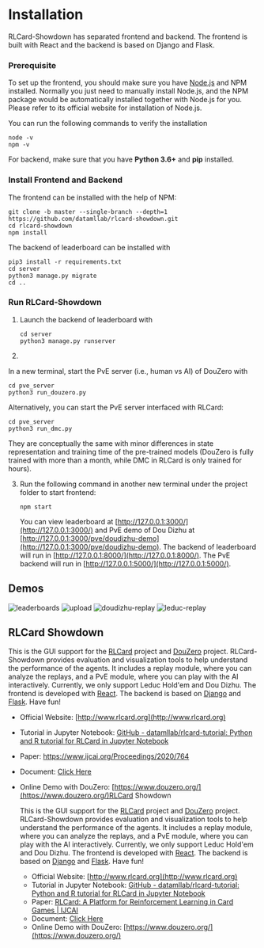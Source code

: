 # Installation

RLCard-Showdown has separated frontend and backend. The frontend is built with React and the backend is based on Django and Flask.

### Prerequisite

To set up the frontend, you should make sure you have [Node.js](https://nodejs.org/) and NPM installed. Normally you just need to manually install Node.js, and the NPM package would be automatically installed together with Node.js for you. Please refer to its official website for installation of Node.js.

You can run the following commands to verify the installation

```
node -v
npm -v
```

For backend, make sure that you have **Python 3.6+** and **pip** installed.

### Install Frontend and Backend

The frontend can be installed with the help of NPM:

```
git clone -b master --single-branch --depth=1 https://github.com/datamllab/rlcard-showdown.git
cd rlcard-showdown
npm install
```

The backend of leaderboard can be installed with

```
pip3 install -r requirements.txt
cd server
python3 manage.py migrate
cd ..
```

### Run RLCard-Showdown

1. Launch the backend of leaderboard with
   
   ```
   cd server
   python3 manage.py runserver
   ```
2. 

In a new terminal, start the PvE server (i.e., human vs AI) of DouZero with

```
cd pve_server
python3 run_douzero.py
```

Alternatively, you can start the PvE server interfaced with RLCard:

```
cd pve_server
python3 run_dmc.py
```

They are conceptually the same with minor differences in state representation and training time of the pre-trained models (DouZero is fully trained with more than a month, while DMC in RLCard is only trained for hours).

3. Run the following command in another new terminal under the project folder to start frontend:
   
   ```
   npm start
   ```
   
   You can view leaderboard at [http://127.0.0.1:3000/](http://127.0.0.1:3000/) and PvE demo of Dou Dizhu at [http://127.0.0.1:3000/pve/doudizhu-demo](http://127.0.0.1:3000/pve/doudizhu-demo). The backend of leaderboard will run in [http://127.0.0.1:8000/](http://127.0.0.1:8000/). The PvE backend will run in [http://127.0.0.1:5000/](http://127.0.0.1:5000/).

## Demos

![leaderboards](https://github.com/datamllab/rlcard-showdown/blob/master/docs/imgs/leaderboards.png?raw=true)
![upload](https://github.com/datamllab/rlcard-showdown/blob/master/docs/imgs/upload.png?raw=true)
![doudizhu-replay](https://github.com/datamllab/rlcard-showdown/blob/master/docs/imgs/doudizhu-replay.png?raw=true)
![leduc-replay](https://github.com/datamllab/rlcard-showdown/blob/master/docs/imgs/leduc-replay.png?raw=true)

## RLCard Showdown

This is the GUI support for the [RLCard](https://github.com/datamllab/rlcard) project and [DouZero](https://github.com/kwai/DouZero) project. RLCard-Showdown provides evaluation and visualization tools to help understand the performance of the agents. It includes a replay module, where you can analyze the replays, and a PvE module, where you can play with the AI interactively. Currently, we only support Leduc Hold'em and Dou Dizhu. The frontend is developed with [React](https://reactjs.org/). The backend is based on [Django](https://www.djangoproject.com/) and [Flask](https://flask.palletsprojects.com/). Have fun!

- Official Website: [http://www.rlcard.org](http://www.rlcard.org)
- Tutorial in Jupyter Notebook: [GitHub - datamllab/rlcard-tutorial: Python and R tutorial for RLCard in Jupyter Notebook](https://github.com/datamllab/rlcard-tutorial)
- Paper: https://www.ijcai.org/Proceedings/2020/764
- Document: [Click Here](docs/README.md)
- Online Demo with DouZero: [https://www.douzero.org/](https://www.douzero.org/)RLCard Showdown
  
  This is the GUI support for the [RLCard](https://github.com/datamllab/rlcard) project and [DouZero](https://github.com/kwai/DouZero) project. RLCard-Showdown provides evaluation and visualization tools to help understand the performance of the agents. It includes a replay module, where you can analyze the replays, and a PvE module, where you can play with the AI interactively. Currently, we only support Leduc Hold'em and Dou Dizhu. The frontend is developed with [React](https://reactjs.org/). The backend is based on [Django](https://www.djangoproject.com/) and [Flask](https://flask.palletsprojects.com/). Have fun!
  - Official Website: [http://www.rlcard.org](http://www.rlcard.org)
  - Tutorial in Jupyter Notebook: [GitHub - datamllab/rlcard-tutorial: Python and R tutorial for RLCard in Jupyter Notebook](https://github.com/datamllab/rlcard-tutorial)
  - Paper: [RLCard: A Platform for Reinforcement Learning in Card Games | IJCAI](https://www.ijcai.org/Proceedings/2020/764)
  - Document: [Click Here](docs/README.md)
  - Online Demo with DouZero: [https://www.douzero.org/](https://www.douzero.org/)
